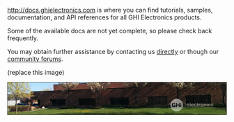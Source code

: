 http://docs.ghielectronics.com is where you can find tutorials, samples, documentation, and API references for all GHI Electronics products. 

Some of the available docs are not yet complete, so please check back frequently.

You may obtain further assistance by contacting us [directly](https://www.ghielectronics.com/contact) or though our [community forums](https://forums.ghielectronics.com/).

(replace this image)

![GHI Electronics](images/ghi-electronics-hs.jpg) 